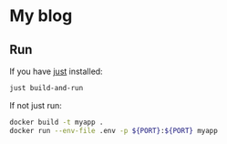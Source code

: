 # My blog

## Run

If you have [just](https://github.com/casey/just) installed:

```bash
just build-and-run
```

If not just run:

```bash
docker build -t myapp .
docker run --env-file .env -p ${PORT}:${PORT} myapp
```
